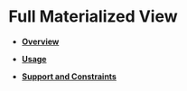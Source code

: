 # Full Materialized View<a name="EN-US_TOPIC_0295970203"></a>

-   **[Overview](overview-16.md)**  

-   **[Usage](usage-50.md)**  

-   **[Support and Constraints](support-and-constraints.md)**  


